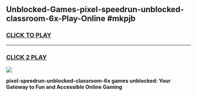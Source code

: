 
## Unblocked-Games-pixel-speedrun-unblocked-classroom-6x-Play-Online #mkpjb
<h3>
<a href="https://news.freeplayer.one?title=pixel-speedrun-unblocked-classroom-6x&ref=3">CLICK TO PLAY</a></h3>
<hr>

<h3>
<a href="https://news.freeplayer.one?title=pixel-speedrun-unblocked-classroom-6x&ref=3">CLICK 2 PLAY</a>
  
</h3>

<a href="https://news.freeplayer.one?title=pixel-speedrun-unblocked-classroom-6x&ref=3"><img src="https://clearcache.store/games.png"></a>


**pixel-speedrun-unblocked-classroom-6x games unblocked: Your Gateway to Fun and Accessible Online Gaming**

